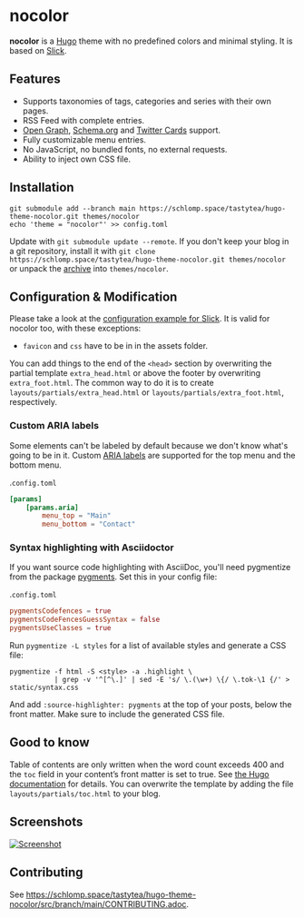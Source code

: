 # nocolor

**nocolor** is a [Hugo](https://gohugo.io/) theme with no predefined colors and
minimal styling. It is based on [Slick](https://github.com/spookey/slick).

## Features

* Supports taxonomies of tags, categories and series with their own pages.
* RSS Feed with complete entries.
* [Open Graph](http://ogp.me/), [Schema.org](https://schema.org/) and [Twitter
  Cards](https://developer.twitter.com/en/docs/tweets/optimize-with-cards/overview/abouts-cards.html)
  support.
* Fully customizable menu entries.
* No JavaScript, no bundled fonts, no external requests.
* Ability to inject own CSS file.

## Installation

``` shell
git submodule add --branch main https://schlomp.space/tastytea/hugo-theme-nocolor.git themes/nocolor
echo 'theme = "nocolor"' >> config.toml
```

Update with `git submodule update --remote`. If you don't keep your blog in a
git repository, install it with `git clone
https://schlomp.space/tastytea/hugo-theme-nocolor.git themes/nocolor` or unpack
the
[archive](https://schlomp.space/tastytea/hugo-theme-nocolor/archive/main.tar.gz)
into `themes/nocolor`.

## Configuration & Modification

Please take a look at the [configuration example for
Slick](https://github.com/spookey/slick/blob/master/_sites/example/config.toml). It
is valid for nocolor too, with these exceptions:

* `favicon` and `css` have to be in in the assets folder.

You can add things to the end of the `<head>` section by overwriting the partial
template `extra_head.html` or above the footer by overwriting
`extra_foot.html`. The common way to do it is to create
`layouts/partials/extra_head.html` or `layouts/partials/extra_foot.html`,
respectively.

### Custom ARIA labels

Some elements can't be labeled by default because we don't know what's going to
be in it. Custom [ARIA
labels](https://developer.mozilla.org/en-US/docs/Web/Accessibility/ARIA/Roles/Navigation_Role)
are supported for the top menu and the bottom menu.

.`config.toml`

``` toml
[params]
    [params.aria]
        menu_top = "Main"
        menu_bottom = "Contact"
```

### Syntax highlighting with Asciidoctor

If you want source code highlighting with AsciiDoc, you'll need pygmentize from
the package [pygments](https://pygments.org/). Set this in your config file:

.`config.toml`

``` toml
pygmentsCodefences = true
pygmentsCodeFencesGuessSyntax = false
pygmentsUseClasses = true
```

Run `pygmentize -L styles` for a list of available styles and generate a CSS
file:

``` shell
pygmentize -f html -S <style> -a .highlight \
           | grep -v '^[^\.]' | sed -E 's/ \.(\w+) \{/ \.tok-\1 {/' > static/syntax.css
```

And add `:source-highlighter: pygments` at the top of your posts, below the
front matter. Make sure to include the generated CSS file.

## Good to know

Table of contents are only written when the word count exceeds 400 and the `toc`
field in your content’s front matter is set to true. See [the Hugo
documentation](https://gohugo.io/content-management/toc) for details. You can overwrite the template
by adding the file `layouts/partials/toc.html` to your blog.

## Screenshots

[![Screenshot](https://schlomp.space/tastytea/hugo-theme-nocolor/raw/branch/main/images/tn.png)](https://schlomp.space/tastytea/hugo-theme-nocolor/raw/branch/main/images/screenshot.png)

## Contributing

See <https://schlomp.space/tastytea/hugo-theme-nocolor/src/branch/main/CONTRIBUTING.adoc>.
